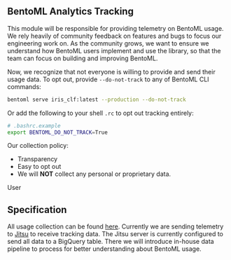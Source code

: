 ## BentoML Analytics Tracking

This module will be responsible for providing telemetry on BentoML usage. We rely heavily of
community feedback on features and bugs to focus our engineering work on.
As the community grows, we want to ensure we understand how BentoML users
implement and use the library, so that the team can focus on building and
improving BentoML.

Now, we recognize that not everyone is willing to provide and send their usage
data. To opt out, provide `--do-not-track` to any of BentoML CLI commands:
```bash
bentoml serve iris_clf:latest --production --do-not-track
```

Or add the following to your shell `.rc` to opt out tracking entirely:
```bash
# .bashrc.example
export BENTOML_DO_NOT_TRACK=True
```

Our collection policy:
- Transparency
- Easy to opt out
- We will <b>NOT</b> collect any personal or proprietary data.

User 
## Specification

All usage collection can be found [here](./usage_stats.py). Currently we are
sending telemetry to [Jitsu](https://jitsu.com) to receive tracking data. The
Jitsu server is currently configured to send all data to a BigQuery table. There
we will introduce in-house data pipeline to process for better understanding
about BentoML usage.

